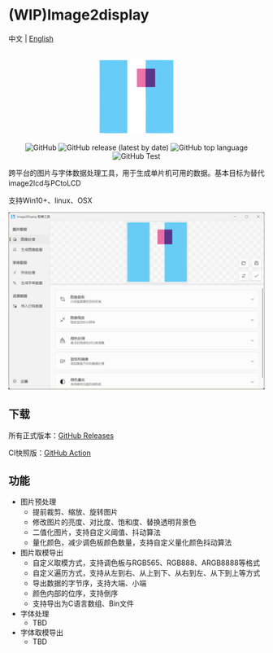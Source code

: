 # (WIP)Image2display

中文 | [English](./README_EN.md)

<p align="center">
    <br>
    <img src="./Image2Display/Image2Display/Assets/logo.svg" width="150"/>
    <br>
</p>
<p align="center">
    <img alt="GitHub" src="https://img.shields.io/github/license/chenxuuu/image2display">
    <img alt="GitHub release (latest by date)" src="https://img.shields.io/github/v/release/chenxuuu/image2display">
    <img alt="GitHub top language" src="https://img.shields.io/github/languages/top/chenxuuu/image2display">
    <img alt="GitHub Test" src="https://github.com/chenxuuu/image2display/actions/workflows/test.yml/badge.svg">
</p>

跨平台的图片与字体数据处理工具，用于生成单片机可用的数据。基本目标为替代image2lcd与PCtoLCD

支持Win10+、linux、OSX

![image2display](Assets/zh.gif)

## 下载

所有正式版本：[GitHub Releases](https://github.com/chenxuuu/image2display/releases/latest)

CI快照版：[GitHub Action](https://nightly.link/chenxuuu/image2display/workflows/build/master)

## 功能

- 图片预处理
  - 提前裁剪、缩放、旋转图片
  - 修改图片的亮度、对比度、饱和度、替换透明背景色
  - 二值化图片，支持自定义阈值、抖动算法
  - 量化颜色，减少调色板颜色数量，支持自定义量化颜色抖动算法
- 图片取模导出
  - 自定义取模方式，支持调色板与RGB565、RGB888、ARGB8888等格式
  - 自定义遍历方式，支持从左到右、从上到下、从右到左、从下到上等方式
  - 导出数据的字节序，支持大端、小端
  - 颜色内部的位序，支持倒序
  - 支持导出为C语言数组、Bin文件
- 字体处理
  - TBD
- 字体取模导出
  - TBD
